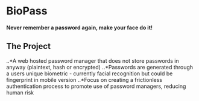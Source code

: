 # BioPass
**Never remember a password again, make your face do it!**

## The Project
..*A web hosted password manager that does not store passwords in anyway (plaintext, hash or encrypted)
..*Passwords are generated through a users unique biometric - currently facial recognition but could be fingerprint in mobile version
..*Focus on creating a frictionless authentication process to promote use of password managers, reducing human risk
